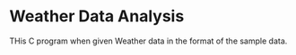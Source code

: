 # Weather Data  Analysis  
 THis C program when given Weather data in the format of the  sample data.

